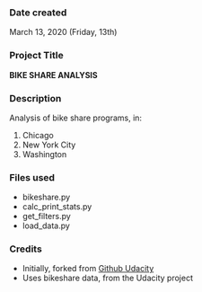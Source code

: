 ### Date created
March 13, 2020 (Friday, 13th)

### Project Title
**BIKE SHARE ANALYSIS**

### Description
Analysis of bike share programs, in:

1. Chicago
1. New York City
1. Washington

### Files used
* bikeshare.py
* calc_print_stats.py
* get_filters.py
* load_data.py

### Credits
* Initially, forked from [Github Udacity](https://github.com/udacity/pdsnd_github)
* Uses bikeshare data, from the Udacity project
